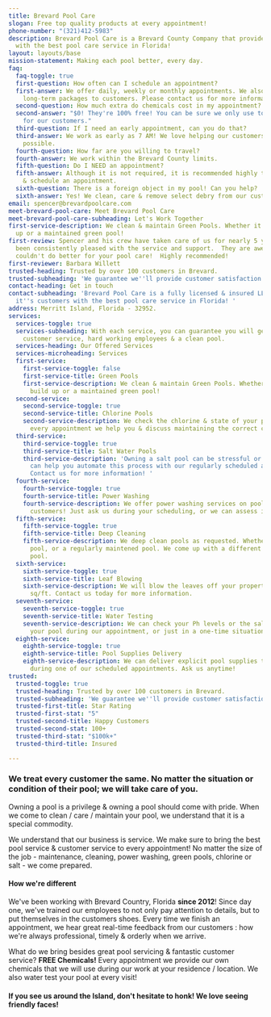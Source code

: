 ```yaml
---
title: Brevard Pool Care
slogan: Free top quality products at every appointment!
phone-number: "(321)412-5983"
description: Brevard Pool Care is a Brevard County Company that provides it's customers
  with the best pool care service in Florida!
layout: layouts/base
mission-statement: Making each pool better, every day.
faq:
  faq-toggle: true
  first-question: How often can I schedule an appointment?
  first-answer: We offer daily, weekly or monthly appointments. We also offer select
    long-term packages to customers. Please contact us for more information.
  second-question: How much extra do chemicals cost in my appointment?
  second-answer: "$0! They're 100% free! You can be sure we only use top quality products
    for our customers."
  third-question: If I need an early appointment, can you do that?
  third-answer: We work as early as 7 AM! We love helping our customers as early as
    possible.
  fourth-question: How far are you willing to travel?
  fourth-answer: We work within the Brevard County limits.
  fifth-question: Do I NEED an appointment?
  fifth-answer: Although it is not required, it is recommended highly to contact us
    & schedule an appointment.
  sixth-question: There is a foreign object in my pool! Can you help?
  sixth-answer: Yes! We clean, care & remove select debry from our customer's pools!
email: spencer@brevardpoolcare.com
meet-brevard-pool-care: Meet Brevard Pool Care
meet-brevard-pool-care-subheading: Let's Work Together
first-service-description: We clean & maintain Green Pools. Whether it's algae build
  up or a maintained green pool!
first-review: Spencer and his crew have taken care of us for nearly 5 years and we've
  been consistently pleased with the service and support.  They are awesome  and you
  couldn't do better for your pool care!  Highly recommended!
first-reviewer: Barbara Willett
trusted-heading: Trusted by over 100 customers in Brevard.
trusted-subheading: 'We guarantee we''ll provide customer satisfaction! '
contact-heading: Get in touch
contact-subheading: 'Brevard Pool Care is a fully licensed & insured LLC that provides
  it''s customers with the best pool care service in Florida! '
address: Merritt Island, Florida - 32952.
services:
  services-toggle: true
  services-subheading: With each service, you can guarantee you will get top notch
    customer service, hard working employees & a clean pool.
  services-heading: Our Offered Services
  services-microheading: Services
  first-service:
    first-service-toggle: false
    first-service-title: Green Pools
    first-service-description: We clean & maintain Green Pools. Whether it's algae
      build up or a maintained green pool!
  second-service:
    second-service-toggle: true
    second-service-title: Chlorine Pools
    second-service-description: We check the chlorine & state of your pool. During
      every appointment we help you & discuss maintaining the correct chlorine levels.
  third-service:
    third-service-toggle: true
    third-service-title: Salt Water Pools
    third-service-description: 'Owning a salt pool can be stressful or tedious. We
      can help you automate this process with our regularly scheduled appointments.
      Contact us for more information! '
  fourth-service:
    fourth-service-toggle: true
    fourth-service-title: Power Washing
    fourth-service-description: We offer power washing services on pools to all our
      customers! Just ask us during your scheduling, or we can assess it on the spot.
  fifth-service:
    fifth-service-toggle: true
    fifth-service-title: Deep Cleaning
    fifth-service-description: We deep clean pools as requested. Whether it's an abandoned
      pool, or a regularly maintened pool. We come up with a different plan for each
      pool.
  sixth-service:
    sixth-service-toggle: true
    sixth-service-title: Leaf Blowing
    sixth-service-description: We will blow the leaves off your property. Priced per
      sq/ft. Contact us today for more information.
  seventh-service:
    seventh-service-toggle: true
    seventh-service-title: Water Testing
    seventh-service-description: We can check your Ph levels or the salt levels of
      your pool during our appointment, or just in a one-time situation.
  eighth-service:
    eighth-service-toggle: true
    eighth-service-title: Pool Supplies Delivery
    eighth-service-description: We can deliver explicit pool supplies to you, only
      during one of our scheduled appointments. Ask us anytime!
trusted:
  trusted-toggle: true
  trusted-heading: Trusted by over 100 customers in Brevard.
  trusted-subheading: 'We guarantee we''ll provide customer satisfaction! '
  trusted-first-title: Star Rating
  trusted-first-stat: "5"
  trusted-second-title: Happy Customers
  trusted-second-stat: 100+
  trusted-third-stat: "$100k+"
  trusted-third-title: Insured

---
```

### We treat every customer the same. No matter the situation or condition of their pool; we will take care of you.

Owning a pool is a privilege & owning a pool should come with pride. When we come to clean / care / maintain your pool, we understand that it is a special commodity. 

We understand that our business is service. We make sure to bring the best pool service & customer service to every appointment! No matter the size of the job - maintenance, cleaning, power washing, green pools, chlorine or salt - we come prepared.

#### How we're different

We've been working with Brevard Country, Florida **since 2012**! Since day one, we've trained our employees to not only pay attention to details, but to put themselves in the customers shoes. Every time we finish an appointment, we hear great real-time feedback from our customers : how we're always professional, timely & orderly when we arrive.

What do we bring besides great pool servicing & fantastic customer service? **FREE Chemicals!** Every appointment we provide our own chemicals that we will use during our work at your residence / location. We also water test your pool at every visit!

#### If you see us around the Island, don't hesitate to honk! We love seeing friendly faces!